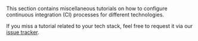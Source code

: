 [//]: # (title: CI Tutorials)
[//]: # (auxiliary-id: CI Tutorials)

This section contains miscellaneous tutorials on how to configure continuous integration (CI) processes for different technologies.

<toc>
</toc>

<tip>

If you miss a tutorial related to your tech stack, feel free to request it via our [issue tracker](https://youtrack.jetbrains.com/issues/TW).

</tip>